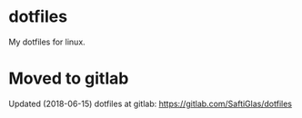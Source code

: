 # dotfiles
My dotfiles for linux.
# Moved to gitlab
Updated (2018-06-15) dotfiles at gitlab:
https://gitlab.com/SaftiGlas/dotfiles
